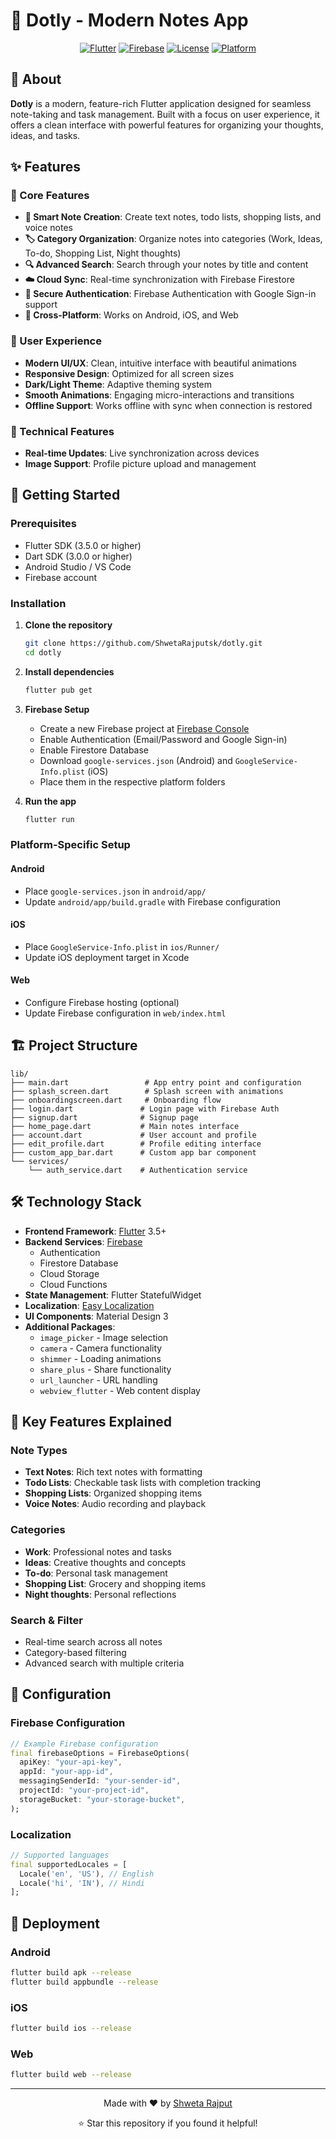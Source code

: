 # 📝 Dotly - Modern Notes App

<div align="center">

  
  [![Flutter](https://img.shields.io/badge/Flutter-3.5+-blue.svg)](https://flutter.dev/)
  [![Firebase](https://img.shields.io/badge/Firebase-Cloud-orange.svg)](https://firebase.google.com/)
  [![License](https://img.shields.io/badge/License-MIT-green.svg)](LICENSE)
  [![Platform](https://img.shields.io/badge/Platform-Android%20%7C%20iOS%20%7C%20Web-lightgrey.svg)](https://flutter.dev/)
</div>

## 🌟 About

**Dotly** is a modern, feature-rich Flutter application designed for seamless note-taking and task management. Built with a focus on user experience, it offers a clean interface with powerful features for organizing your thoughts, ideas, and tasks.

## ✨ Features

### 📱 Core Features
- **📝 Smart Note Creation**: Create text notes, todo lists, shopping lists, and voice notes
- **🏷️ Category Organization**: Organize notes into categories (Work, Ideas, To-do, Shopping List, Night thoughts)
- **🔍 Advanced Search**: Search through your notes by title and content
- **☁️ Cloud Sync**: Real-time synchronization with Firebase Firestore
- **🔐 Secure Authentication**: Firebase Authentication with Google Sign-in support
- **📱 Cross-Platform**: Works on Android, iOS, and Web

### 🎨 User Experience
- **Modern UI/UX**: Clean, intuitive interface with beautiful animations
- **Responsive Design**: Optimized for all screen sizes
- **Dark/Light Theme**: Adaptive theming system
- **Smooth Animations**: Engaging micro-interactions and transitions
- **Offline Support**: Works offline with sync when connection is restored


### 🔧 Technical Features
- **Real-time Updates**: Live synchronization across devices
- **Image Support**: Profile picture upload and management

## 🚀 Getting Started

### Prerequisites
- Flutter SDK (3.5.0 or higher)
- Dart SDK (3.0.0 or higher)
- Android Studio / VS Code
- Firebase account

### Installation

1. **Clone the repository**
   ```bash
   git clone https://github.com/ShwetaRajputsk/dotly.git
   cd dotly
   ```

2. **Install dependencies**
   ```bash
   flutter pub get
   ```

3. **Firebase Setup**
   - Create a new Firebase project at [Firebase Console](https://console.firebase.google.com/)
   - Enable Authentication (Email/Password and Google Sign-in)
   - Enable Firestore Database
   - Download `google-services.json` (Android) and `GoogleService-Info.plist` (iOS)
   - Place them in the respective platform folders

4. **Run the app**
   ```bash
   flutter run
   ```

### Platform-Specific Setup

#### Android
- Place `google-services.json` in `android/app/`
- Update `android/app/build.gradle` with Firebase configuration

#### iOS
- Place `GoogleService-Info.plist` in `ios/Runner/`
- Update iOS deployment target in Xcode

#### Web
- Configure Firebase hosting (optional)
- Update Firebase configuration in `web/index.html`



## 🏗️ Project Structure

```
lib/
├── main.dart                 # App entry point and configuration
├── splash_screen.dart        # Splash screen with animations
├── onboardingscreen.dart     # Onboarding flow
├── login.dart               # Login page with Firebase Auth
├── signup.dart              # Signup page
├── home_page.dart           # Main notes interface
├── account.dart             # User account and profile
├── edit_profile.dart        # Profile editing interface
├── custom_app_bar.dart      # Custom app bar component
└── services/
    └── auth_service.dart    # Authentication service
```

## 🛠️ Technology Stack

- **Frontend Framework**: [Flutter](https://flutter.dev/) 3.5+
- **Backend Services**: [Firebase](https://firebase.google.com/)
  - Authentication
  - Firestore Database
  - Cloud Storage
  - Cloud Functions
- **State Management**: Flutter StatefulWidget
- **Localization**: [Easy Localization](https://pub.dev/packages/easy_localization)
- **UI Components**: Material Design 3
- **Additional Packages**:
  - `image_picker` - Image selection
  - `camera` - Camera functionality
  - `shimmer` - Loading animations
  - `share_plus` - Share functionality
  - `url_launcher` - URL handling
  - `webview_flutter` - Web content display

## 🎯 Key Features Explained

### Note Types
- **Text Notes**: Rich text notes with formatting
- **Todo Lists**: Checkable task lists with completion tracking
- **Shopping Lists**: Organized shopping items
- **Voice Notes**: Audio recording and playback

### Categories
- **Work**: Professional notes and tasks
- **Ideas**: Creative thoughts and concepts
- **To-do**: Personal task management
- **Shopping List**: Grocery and shopping items
- **Night thoughts**: Personal reflections

### Search & Filter
- Real-time search across all notes
- Category-based filtering
- Advanced search with multiple criteria

## 🔧 Configuration

### Firebase Configuration
```dart
// Example Firebase configuration
final firebaseOptions = FirebaseOptions(
  apiKey: "your-api-key",
  appId: "your-app-id",
  messagingSenderId: "your-sender-id",
  projectId: "your-project-id",
  storageBucket: "your-storage-bucket",
);
```

### Localization
```dart
// Supported languages
final supportedLocales = [
  Locale('en', 'US'), // English
  Locale('hi', 'IN'), // Hindi
];
```

## 🚀 Deployment

### Android
```bash
flutter build apk --release
flutter build appbundle --release
```

### iOS
```bash
flutter build ios --release
```

### Web
```bash
flutter build web --release
```



---

<div align="center">
  <p>Made with ❤️ by <a href="https://github.com/ShwetaRajputsk">Shweta Rajput</a></p>
  <p>⭐ Star this repository if you found it helpful!</p>
</div>
